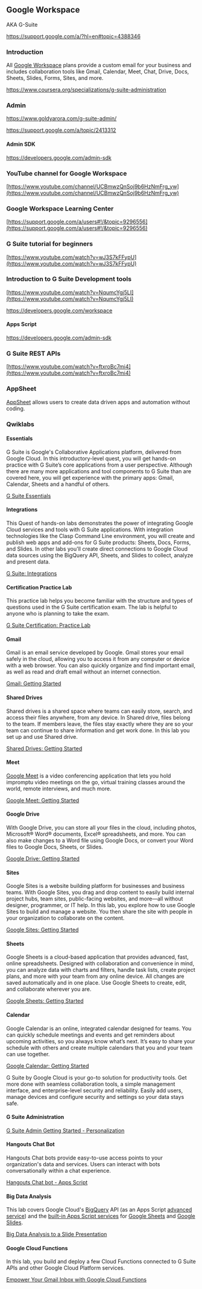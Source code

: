 

## Google Workspace

AKA G-Suite

https://support.google.com/a/?hl=en#topic=4388346

### Introduction

All [Google Workspace](https://workspace.google.com/) plans provide a custom email for your business and includes collaboration tools like Gmail, Calendar, Meet, Chat, Drive, Docs, Sheets, Slides, Forms, Sites, and more. 

https://www.coursera.org/specializations/g-suite-administration


### Admin

https://www.goldyarora.com/g-suite-admin/

https://support.google.com/a/topic/2413312

#### Admin SDK

https://developers.google.com/admin-sdk

### YouTube channel for Google Workspace

[https://www.youtube.com/channel/UCBmwzQnSoj9b6HzNmFrg_yw](https://www.youtube.com/channel/UCBmwzQnSoj9b6HzNmFrg_yw)


### Google Workspace Learning Center

[https://support.google.com/a/users#!/&topic=9296556](https://support.google.com/a/users#!/&topic=9296556)


### G Suite tutorial for beginners

[https://www.youtube.com/watch?v=wJ3S7kFFypU](https://www.youtube.com/watch?v=wJ3S7kFFypU)


### Introduction to G Suite Development tools

[https://www.youtube.com/watch?v=NqumcYgj5LI](https://www.youtube.com/watch?v=NqumcYgj5LI)

https://developers.google.com/workspace

#### Apps Script
https://developers.google.com/admin-sdk

### G Suite REST APIs

[https://www.youtube.com/watch?v=ftxroBc7mi4](https://www.youtube.com/watch?v=ftxroBc7mi4)


### AppSheet

[AppSheet](AppSheet) allows users to  create data driven apps and automation without coding.


### Qwiklabs


#### Essentials

G Suite is Google's Collaborative Applications platform, delivered from Google Cloud. In this introductory-level quest, you will get hands-on practice with G Suite’s core applications from a user perspective. Although there are many more applications and tool components to G Suite than are covered here, you will get experience with the primary apps: Gmail, Calendar, Sheets and a handful of others.

[G Suite Essentials](https://www.qwiklabs.com/quests/65?catalog_rank=%7B%22rank%22%3A1%2C%22num_filters%22%3A0%2C%22has_search%22%3Atrue%7D&search_id=7482904)


#### Integrations

This Quest of hands-on labs demonstrates the power of integrating Google Cloud services and tools with G Suite applications. With integration technologies like the Clasp Command Line environment, you will create and publish web apps and add-ons for G Suite products: Sheets, Docs, Forms, and Slides. In other labs you'll create direct connections to Google Cloud data sources using the BigQuery API, Sheets, and Slides to collect, analyze and present data.

[G Suite: Integrations](https://www.qwiklabs.com/quests/51?catalog_rank=%7B%22rank%22%3A2%2C%22num_filters%22%3A0%2C%22has_search%22%3Atrue%7D&search_id=7482904)


#### Certification Practice Lab

This practice lab helps you become familiar with the structure and types of questions used in the G Suite certification exam. The lab is helpful to anyone who is planning to take the exam.

[G Suite Certification: Practice Lab](https://www.qwiklabs.com/focuses/4051?catalog_rank=%7B%22rank%22%3A5%2C%22num_filters%22%3A0%2C%22has_search%22%3Atrue%7D&parent=catalog&search_id=7482904)


#### Gmail

Gmail is an email service developed by Google. Gmail stores your email safely in the cloud, allowing you to access it from any computer or device with a web browser. You can also quickly organize and find important email, as well as read and draft email without an internet connection.

[Gmail: Getting Started](https://www.qwiklabs.com/focuses/5825?catalog_rank=%7B%22rank%22%3A13%2C%22num_filters%22%3A0%2C%22has_search%22%3Atrue%7D&parent=catalog&search_id=7482915)


#### Shared Drives

Shared drives is a shared space where teams can easily store, search, and access their files anywhere, from any device. In Shared drive, files belong to the team. If members leave, the files stay exactly where they are so your team can continue to share information and get work done. In this lab you set up and use Shared drive.

[Shared Drives: Getting Started](https://www.qwiklabs.com/focuses/5829?catalog_rank=%7B%22rank%22%3A14%2C%22num_filters%22%3A0%2C%22has_search%22%3Atrue%7D&parent=catalog&search_id=7482915)


#### Meet

[Google Meet](https://apps.google.com/meet/) is a video conferencing application that lets you hold impromptu video meetings on the go, virtual training classes around the world, remote interviews, and much more. 

[Google Meet: Getting Started](https://www.qwiklabs.com/focuses/5831?catalog_rank=%7B%22rank%22%3A15%2C%22num_filters%22%3A0%2C%22has_search%22%3Atrue%7D&parent=catalog&search_id=7482915)


#### Google Drive

With Google Drive, you can store all your files in the cloud, including photos, Microsoft® Word® documents, Excel® spreadsheets, and more. You can also make changes to a Word file using Google Docs, or convert your Word files to Google Docs, Sheets, or Slides.

[Google Drive: Getting Started](https://www.qwiklabs.com/focuses/5827?catalog_rank=%7B%22rank%22%3A16%2C%22num_filters%22%3A0%2C%22has_search%22%3Atrue%7D&parent=catalog&search_id=7482915)


#### Sites

Google Sites is a website building platform for businesses and business teams. With Google Sites, you drag and drop content to easily build internal project hubs, team sites, public-facing websites, and more—all without designer, programmer, or IT help. In this lab, you explore how to use Google Sites to build and manage a website. You then share the site with people in your organization to collaborate on the content.

[Google Sites: Getting Started](https://www.qwiklabs.com/focuses/5830?catalog_rank=%7B%22rank%22%3A17%2C%22num_filters%22%3A0%2C%22has_search%22%3Atrue%7D&parent=catalog&search_id=7482915)


#### Sheets

Google Sheets is a cloud-based application that provides advanced, fast, online spreadsheets. Designed with collaboration and convenience in mind, you can analyze data with charts and filters, handle task lists, create project plans, and more with your team from any online device. All changes are saved automatically and in one place. Use Google Sheets to create, edit, and collaborate wherever you are.

[Google Sheets: Getting Started](https://www.qwiklabs.com/focuses/5828?catalog_rank=%7B%22rank%22%3A11%2C%22num_filters%22%3A0%2C%22has_search%22%3Atrue%7D&parent=catalog&search_id=7482915)


#### Calendar

Google Calendar is an online, integrated calendar designed for teams. You can quickly schedule meetings and events and get reminders about upcoming activities, so you always know what’s next. It’s easy to share your schedule with others and create multiple calendars that you and your team can use together.

[Google Calendar: Getting Started](https://www.qwiklabs.com/focuses/5826?catalog_rank=%7B%22rank%22%3A12%2C%22num_filters%22%3A0%2C%22has_search%22%3Atrue%7D&parent=catalog&search_id=7482915)

G Suite by Google Cloud is your go-to solution for productivity tools. Get more done with seamless collaboration tools, a simple management interface, and enterprise-level security and reliability. Easily add users, manage devices and configure security and settings so your data stays safe.


#### G Suite Administration

[G Suite Admin Getting Started - Personalization](https://www.qwiklabs.com/focuses/1724?catalog_rank=%7B%22rank%22%3A7%2C%22num_filters%22%3A0%2C%22has_search%22%3Atrue%7D&parent=catalog&search_id=7482904)


#### Hangouts Chat Bot

Hangouts Chat bots provide easy-to-use access points to your organization's data and services. Users can interact with bots conversationally within a chat experience.

[Hangouts Chat bot - Apps Script](https://www.qwiklabs.com/focuses/2165?catalog_rank=%7B%22rank%22%3A8%2C%22num_filters%22%3A0%2C%22has_search%22%3Atrue%7D&parent=catalog&search_id=7482904)


#### Big Data Analysis

This lab covers Google Cloud's [BigQuery](http://cloud.google.com/bigquery) API (as an Apps Script [advanced service](https://developers.google.com/apps-script/guides/services/advanced)) and the [built-in Apps Script services](https://developers.google.com/apps-script/guides/services) for [Google Sheets](http://gsuite.google.com/products/sheets) and [Google Slides](http://gsuite.google.com/products/slides).

[Big Data Analysis to a Slide Presentation](https://www.qwiklabs.com/focuses/3565?catalog_rank=%7B%22rank%22%3A9%2C%22num_filters%22%3A0%2C%22has_search%22%3Atrue%7D&parent=catalog&search_id=7482904)


#### Google Cloud Functions

In this lab, you build and deploy a few Cloud Functions connected to G Suite APIs and other Google Cloud Platform services.

[Empower Your Gmail Inbox with Google Cloud Functions](https://www.qwiklabs.com/focuses/5166?catalog_rank=%7B%22rank%22%3A10%2C%22num_filters%22%3A0%2C%22has_search%22%3Atrue%7D&parent=catalog&search_id=7482904)
